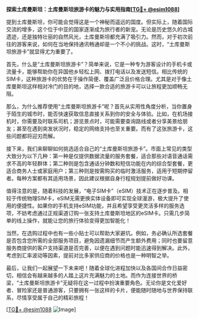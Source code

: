 **探索土库曼斯坦：土库曼斯坦旅游卡的魅力与实用指南[[TG💪+ @esim1088](https://t.me/s/esim1088)]**

提到土库曼斯坦，你可能会觉得这是一个神秘而遥远的国度。但实际上，随着国际交流的增多，这个位于中亚的国家逐渐成为旅行者的新宠。无论是历史悠久的古城遗迹，还是独特壮丽的自然风光，土库曼斯坦都充满了吸引力。然而，对于初次前往的游客来说，如何在当地保持通讯畅通却是一个不小的挑战。这时，“土库曼斯坦旅游卡”就显得尤为重要了。

首先，什么是“土库曼斯坦旅游卡”？简单来说，它是一种专为游客设计的手机卡或流量卡，能够帮助你在异国他乡轻松上网、拨打电话以及发送短信。相比传统的SIM卡，这种旅游卡的优势在于操作简便、覆盖广泛且价格合理。尤其是对于像土库曼斯坦这样相对冷门的目的地，选择一款合适的旅游卡可以让旅程更加顺畅无阻。

那么，为什么推荐使用“土库曼斯坦旅游卡”呢？首先从实用性角度分析，当你置身于陌生的城市时，能否快速获取信息直接关系到你的安全与体验。比如，在机场接机时，你需要及时联系司机；游览景点时，可能需要查询路线或者分享美景给朋友；甚至在遇到突发状况时，稳定的网络支持也至关重要。而有了这张旅游卡，这些问题都将迎刃而解。

接下来，我们来聊聊如何挑选适合自己的“土库曼斯坦旅游卡”。市面上常见的类型大致分为以下几种：第一种是仅提供数据流量的服务套餐，适合那些对语音通话需求不高的年轻群体；第二种则是包含通话分钟数和短信功能在内的综合型套餐，更适合商务人士或家庭用户；第三种则是按需购买的临时激活服务，适用于短期停留者。每种方案都有其适用场景，因此建议根据自身行程规划提前做好功课。

值得注意的是，随着科技的发展，“电子SIM卡”（eSIM）技术正在逐步普及。相较于传统物理SIM卡，eSIM无需更换实体设备即可实现全球漫游，极大提升了使用的便捷性。如果你的手机支持eSIM功能，并且希望享受更灵活多样的服务选项，不妨考虑通过正规渠道订购一张支持土库曼斯坦地区的eSIM卡。只需几步简单的线上操作，就能让您的旅行体验变得更加智能化！

当然，在选购过程中也有一些小贴士可以帮助大家避坑。例如，务必确认所选套餐是否包含您所需的全部服务项目，避免因遗漏细节而产生额外费用；同时也要留意服务商提供的客户支持渠道是否完善，以便在遇到问题时能迅速得到解决。此外，考虑到汇率波动等因素，提前对比多家供应商的价格也是一种明智之举。

最后，让我们一起展望一下未来吧！随着全球化进程加快以及各国间合作日益密切，相信会有越来越多的人踏上这片充满魅力的土地。而作为连接世界的桥梁，“土库曼斯坦旅游卡”无疑将在这一过程中扮演重要角色。无论你是文化爱好者、冒险家还是普通游客，只要拥有一张这样的卡片，便能随时随地与世界保持联系，尽情享受属于自己的精彩旅程！

[[TG💪+ @esim1088](https://t.me/s/esim1088) ![Image](https://i.postimg.cc/4NQfJmqS/Snipaste-2025-05-13-00-14-12.png)]